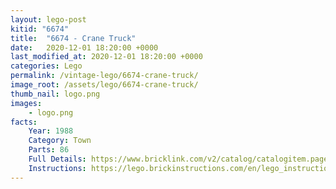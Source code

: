 ```yaml
---
layout: lego-post
kitid: "6674"
title:  "6674 - Crane Truck"
date:   2020-12-01 18:20:00 +0000
last_modified_at: 2020-12-01 18:20:00 +0000
categories: Lego
permalink: /vintage-lego/6674-crane-truck/
image_root: /assets/lego/6674-crane-truck/
thumb_nail: logo.png
images:
    - logo.png
facts:
    Year: 1988
    Category: Town
    Parts: 86
    Full Details: https://www.bricklink.com/v2/catalog/catalogitem.page?S=6674-1
    Instructions: https://lego.brickinstructions.com/en/lego_instructions/set/6674/Crane_Truck
---
```

